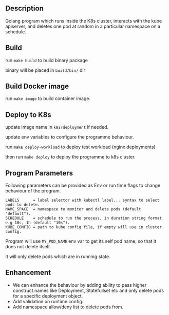 ## Description
Golang program which runs inside the K8s cluster, interacts with the
kube apiserver, and deletes one pod at random in a particular namespace on a schedule.

## Build
run `make build` to build binary package

binary will be placed in `build/bin/` dir

## Build Docker image
run `make image` to build container image.

## Deploy to K8s
update image name in `k8s/deployment` if needed.

update env variables to configure the programme behaviour.

run `make deploy-workload` to deploy test workload (nginx deployments)

then run `make deploy` to deploy the programme to k8s cluster.

## Program Parameters
Following parameters can be provided as Env or run time flags to change behaviour of the program.

```
LABELS      = label selector with kubectl label... syntax to select pods to delete.
NAME_SPACE  = namespace to monitor and delete pods (default "default").
SCHEDULE    = schedule to run the process, in duration string format e.g 10s, 1h (default "10s").
KUBE_CONFIG = path to kube config file, if empty will use in cluster config.
```
Program will use `MY_POD_NAME` env var to get its self pod name, so that it does not delete itself.

It will only delete pods which are in running state.

## Enhancement
- We can enhance the behaviour by adding ability to pass higher construct names like Deployment, Statefullset etc
and only delete pods for a specific deployment object.
- Add validation on runtime config.
- Add namespace allow/deny list to delete pods from.